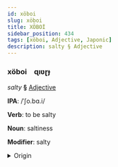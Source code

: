 ```yaml
---
id: xöboi
slug: xöboi
title: XÖBOİ
sidebar_position: 434
tags: [xöboi, Adjective, Japonic]
description: salty § Adjective
---
```


### xöboi&emsp;<span kind="abugida">ɋıʋɽɟ</span>

*salty* **§** [Adjective](../../tags/Adjective)

**IPA**: /ˈʃo.bɑ.i/

**Verb**: to be salty

**Noun**: saltiness

**Modifier**: salty

<details>
    <summary>Origin</summary>
    Japanese 塩っぱい shoppai [ɕo̞p̚pa̠i]<br/>
    <em>Japonic Language Family</em>
</details>